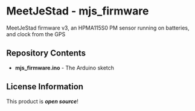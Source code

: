 MeetJeStad - mjs_firmware
=========================

MeetJeStad firmware v3, an HPMA115S0 PM sensor running on batteries, and clock from the GPS


Repository Contents
-------------------

* **mjs_firmware.ino** - The Arduino sketch


License Information
-------------------

This product is _**open source**_!
